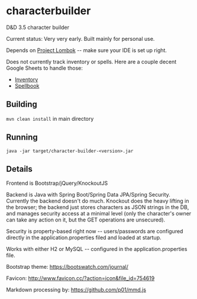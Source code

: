 # characterbuilder
D&amp;D 3.5 character builder

Current status: Very very early. Built mainly for personal use.

Depends on [Project Lombok](https://projectlombok.org/) -- make sure your IDE is set up right.

Does not currently track inventory or spells. Here are a couple decent Google Sheets to handle those:
* [Inventory](https://docs.google.com/spreadsheets/d/13cj5J9WkMtoF7wvzvhPnMszspzz3-C3z2QIF_peOC08/edit?usp=sharing)
* [Spellbook](https://docs.google.com/spreadsheets/d/1BvdzusxSUIrF-7zWAARoxoGsIKfveE4_ebWnCOc2XaI/edit?usp=sharing)

## Building
`mvn clean install` in main directory

## Running
`java -jar target/character-builder-<version>.jar`

## Details
Frontend is Bootstrap/jQuery/KnockoutJS

Backend is Java with Spring Boot/Spring Data JPA/Spring Security. Currently the backend doesn't do much. Knockout does the heavy lifting in the browser; the backend just stores characters as JSON strings in the DB, and manages security access at a minimal level (only the character's owner can take any action on it, but the GET operations are unsecured).

Security is property-based right now -- users/passwords are configured directly in the application.properties filed and loaded at startup.

Works with either H2 or MySQL -- configured in the application.properties file.

Bootstrap theme: https://bootswatch.com/journal/

Favicon: http://www.favicon.cc/?action=icon&file_id=754619

Markdown processing by: https://github.com/p01/mmd.js
